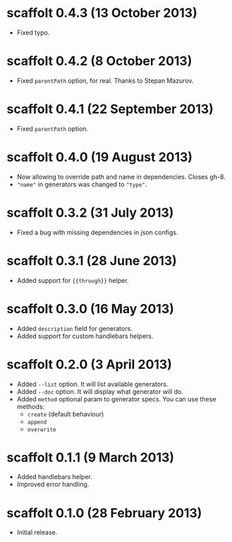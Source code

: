 # scaffolt 0.4.3 (13 October 2013)
* Fixed typo.

# scaffolt 0.4.2 (8 October 2013)
* Fixed `parentPath` option, for real. Thanks to Stepan Mazurov.

# scaffolt 0.4.1 (22 September 2013)
* Fixed `parentPath` option.

# scaffolt 0.4.0 (19 August 2013)
* Now allowing to override path and name in dependencies. Closes gh-8.
* `"name"` in generators was changed to `"type"`.

# scaffolt 0.3.2 (31 July 2013)
* Fixed a bug with missing dependencies in json configs.

# scaffolt 0.3.1 (28 June 2013)
* Added support for `{{through}}` helper.

# scaffolt 0.3.0 (16 May 2013)
* Added `description` field for generators.
* Added support for custom handlebars helpers.

# scaffolt 0.2.0 (3 April 2013)
* Added `--list` option. It will list available generators.
* Added `--doc` option. It will display what generator will do.
* Added `method` optional param to generator specs. You can use these methods:
    * `create` (default behaviour)
    * `append`
    * `overwrite`

# scaffolt 0.1.1 (9 March 2013)
* Added handlebars helper.
* Improved error handling.

# scaffolt 0.1.0 (28 February 2013)
* Initial release.
